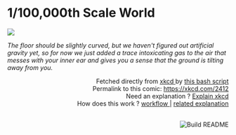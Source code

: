 # <b>1/100,000th Scale World</b>

[![](https://imgs.xkcd.com/comics/1_100000th_scale_world.png)](https://xkcd.com/2412)

<i>The floor should be slightly curved, but we haven&#39;t figured out artificial gravity yet, so for now we just added a trace intoxicating gas to the air that messes with your inner ear and gives you a sense that the ground is tilting away from you.</i>

<div align="right">
  Fetched directly from
  <a href="https://xkcd.com">
    xkcd
  </a>
  by
  <a href="https://github.com/Vanille-N/Vanille-N/blob/master/fetch">
    this bash script
  </a>
</div>
<div align="right">
  Permalink to this comic:
  <a href="https://xkcd.com/2412">
    https://xkcd.com/2412
  </a>
</div>
<div align="right">
  Need an explanation ?
  <a href="https://www.explainxkcd.com/wiki/index.php/2412">
    Explain xkcd
  </a>
</div>
<div align="right">
  How does this work ?
  <a href="https://github.com/Vanille-N/Vanille-N/blob/master/.github/workflows/build.yml">
    workflow
  </a>
  |
  <a href="https://simonwillison.net/2020/Jul/10/self-updating-profile-readme/">
    related explanation
  </a>
</div><br>

<a href="https://github.com/Vanille-N/Vanille-N/actions"><img src="https://github.com/Vanille-N/Vanille-N/workflows/Build%20README/badge.svg" align="right" alt="Build README"></a>
